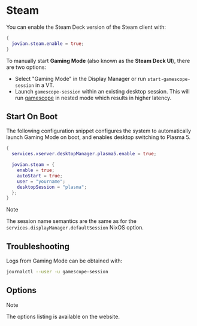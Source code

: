 Steam
=====


You can enable the Steam Deck version of the Steam client with:

```nix
{
  jovian.steam.enable = true;
}
```

To manually start **Gaming Mode** (also known as the **Steam Deck UI**), there are two options:

- Select "Gaming Mode" in the Display Manager or run `start-gamescope-session` in a VT.
- Launch `gamescope-session` within an existing desktop session. This will run [gamescope](https://github.com/Plagman/gamescope) in nested mode which results in higher latency.

## Start On Boot

The following configuration snippet configures the system to automatically launch Gaming Mode on boot, and enables desktop switching to Plasma 5.

```nix
{
  services.xserver.desktopManager.plasma5.enable = true;

  jovian.steam = {
    enable = true;
    autoStart = true;
    user = "yourname";
    desktopSession = "plasma";
  };
}
```

> [!NOTE]
> The session name semantics are the same as for the `services.displayManager.defaultSession` NixOS option.


## Troubleshooting

Logs from Gaming Mode can be obtained with:

```bash
journalctl --user -u gamescope-session
```


## Options

<div class="for-github -unneeded">

> [!NOTE]  
> The options listing is available on the website.

</div>
